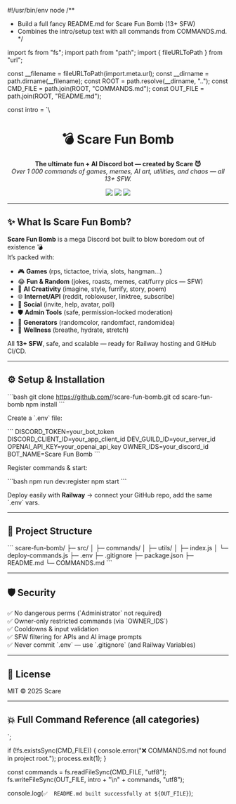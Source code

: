 #!/usr/bin/env node
/**
 * Build a full fancy README.md for Scare Fun Bomb (13+ SFW)
 * Combines the intro/setup text with all commands from COMMANDS.md.
 */

import fs from "fs";
import path from "path";
import { fileURLToPath } from "url";

const __filename = fileURLToPath(import.meta.url);
const __dirname = path.dirname(__filename);
const ROOT = path.resolve(__dirname, "..");
const CMD_FILE = path.join(ROOT, "COMMANDS.md");
const OUT_FILE = path.join(ROOT, "README.md");

const intro = `\
<h1 align="center">💣 Scare Fun Bomb</h1>
<p align="center">
  <b>The ultimate fun + AI Discord bot — created by Scare 😈</b><br>
  <i>Over 1 000 commands of games, memes, AI art, utilities, and chaos — all 13+ SFW.</i>
</p>

<p align="center">
  <img src="https://img.shields.io/badge/Discord.js-v14-blue?logo=discord&logoColor=white">
  <img src="https://img.shields.io/badge/Node.js-20.x-green?logo=node.js&logoColor=white">
  <img src="https://img.shields.io/badge/License-MIT-yellow">
</p>

---

## ✨ What Is Scare Fun Bomb?

**Scare Fun Bomb** is a mega Discord bot built to blow boredom out of existence 💣  
It’s packed with:
- 🎮 **Games** (rps, tictactoe, trivia, slots, hangman…)
- 😂 **Fun & Random** (jokes, roasts, memes, cat/furry pics — SFW)
- 🎨 **AI Creativity** (imagine, style, furrify, story, poem)
- 🌐 **Internet/API** (reddit, robloxuser, linktree, subscribe)
- 👥 **Social** (invite, help, avatar, poll)
- 🛡️ **Admin Tools** (safe, permission-locked moderation)
- 💫 **Generators** (randomcolor, randomfact, randomidea)
- 🧘 **Wellness** (breathe, hydrate, stretch)

All **13+ SFW**, safe, and scalable — ready for Railway hosting and GitHub CI/CD.

---

## ⚙️ Setup & Installation

\`\`\`bash
git clone https://github.com/<your-username>/scare-fun-bomb.git
cd scare-fun-bomb
npm install
\`\`\`

Create a \`.env\` file:

\`\`\`
DISCORD_TOKEN=your_bot_token
DISCORD_CLIENT_ID=your_app_client_id
DEV_GUILD_ID=your_server_id
OPENAI_API_KEY=your_openai_api_key
OWNER_IDS=your_discord_id
BOT_NAME=Scare Fun Bomb
\`\`\`

Register commands & start:

\`\`\`bash
npm run dev:register
npm start
\`\`\`

Deploy easily with **Railway** → connect your GitHub repo, add the same \`.env\` vars.

---

## 🧱 Project Structure
\`\`\`
scare-fun-bomb/
├─ src/
│  ├─ commands/
│  ├─ utils/
│  ├─ index.js
│  └─ deploy-commands.js
├─ .env
├─ .gitignore
├─ package.json
├─ README.md
└─ COMMANDS.md
\`\`\`

---

## 🛡️ Security

✅ No dangerous perms (\`Administrator\` not required)  
✅ Owner-only restricted commands (via \`OWNER_IDS\`)  
✅ Cooldowns & input validation  
✅ SFW filtering for APIs and AI image prompts  
✅ Never commit \`.env\` — use \`.gitignore\` (and Railway Variables)

---

## 📜 License
MIT © 2025 Scare

---

## 💥 Full Command Reference (all categories)
`;

if (!fs.existsSync(CMD_FILE)) {
  console.error("❌ COMMANDS.md not found in project root.");
  process.exit(1);
}

const commands = fs.readFileSync(CMD_FILE, "utf8");
fs.writeFileSync(OUT_FILE, intro + "\n" + commands, "utf8");

console.log(`✅  README.md built successfully at ${OUT_FILE}`);
